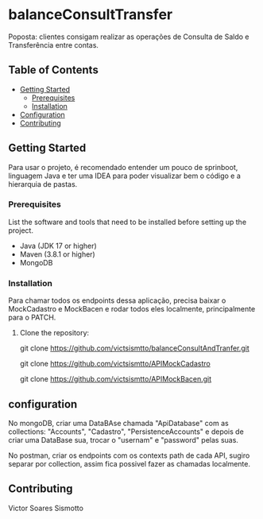 # balanceConsultTransfer

Poposta: clientes consigam realizar as operações de Consulta de Saldo e Transferência entre contas.

## Table of Contents

- [Getting Started](#getting-started)
  - [Prerequisites](#prerequisites)
  - [Installation](#installation)
- [Configuration](#configuration)
- [Contributing](#contributing)

## Getting Started

Para usar o projeto, é recomendado entender um pouco de sprinboot, linguagem Java e ter uma IDEA para poder visualizar bem o código e a hierarquia de pastas.

### Prerequisites

List the software and tools that need to be installed before setting up the project.

- Java (JDK 17 or higher)
- Maven (3.8.1 or higher)
- MongoDB

### Installation

Para chamar todos os endpoints dessa aplicação, precisa baixar o MockCadastro e MockBacen e rodar todos eles localmente, principalmente para o PATCH.

1. Clone the repository:

   git clone https://github.com/victsismtto/balanceConsultAndTranfer.git
   
   git clone https://github.com/victsismtto/APIMockCadastro
   
   git clone https://github.com/victsismtto/APIMockBacen.git


## configuration

No mongoDB, criar uma DataBAse chamada "ApiDatabase" com as collections: "Accounts", "Cadastro", "PersistenceAccounts" e depois de criar uma DataBase sua, trocar o "usernam" e "password" pelas suas.

No postman, criar os endpoints com os contexts path de cada API, sugiro separar por collection, assim fica possivel fazer as chamadas localmente.

## Contributing

Victor Soares Sismotto
